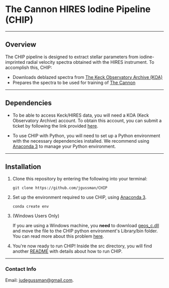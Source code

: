 # The Cannon HIRES Iodine Pipeline (CHIP)


---
## Overview 


The CHIP pipeline is designed to extract stellar parameters from iodine-imprinted radial velocity spectra obtained with the HIRES instrument. To accomplish this, CHIP:
- Downloads deblazed spectra from [The Keck Observatory Archive (KOA)](https://koa.ipac.caltech.edu/UserGuide/about.html)
- Prepares the spectra to be used for training of [The Cannon](https://annayqho.github.io/TheCannon/intro.html)


---
## Dependencies


- To be able to access Keck/HIRES data, you will need a KOA (Keck Observatory Archive) account. To obtain this account, you can submit a ticket by following the link provided [here](https://koa.ipac.caltech.edu/cgi-bin/Helpdesk/nph-genTicketForm?projname=KOA).

- To use CHIP with Python, you will need to set up a Python environment with the necessary dependencies installed. We recommend using [Anaconda 3](https://www.anaconda.com) to manage your Python environment.

---
## Installation

1. Clone this repository by entering the following into your terminal:

   ```git clone https://github.com/jgussman/CHIP```

2. Set up the environment required to use CHIP, using [Anaconda 3](https://www.anaconda.com).

    ```conda create env```


3. (Windows Users Only) 

    If you are using a Windows machine, you **need** to download [geos_c.dll](https://www.dll-files.com/geos_c.dll.html) and move the file to the CHIP python environment's Library/bin folder. You can read more about this problem [here](https://github.com/Toblerity/Shapely/pull/1108).

4. You're now ready to run CHIP! Inside the src directory, you will find another [README](https://github.com/jgussman/CHIP/blob/main/src/README.md) with details about how to run CHIP.


---
### Contact Info

Email: judegussman@gmail.com.